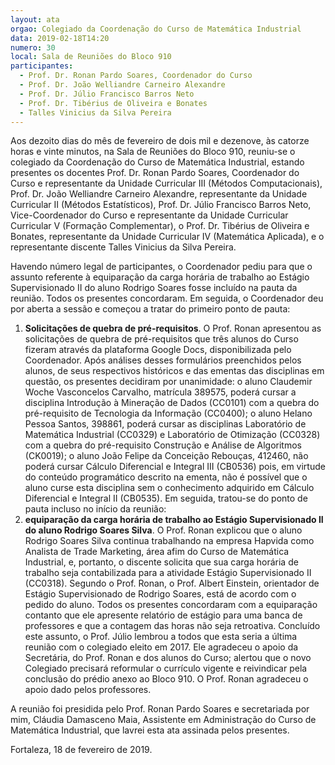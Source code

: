 ```yaml
---
layout: ata
orgao: Colegiado da Coordenação do Curso de Matemática Industrial
data: 2019-02-18T14:20
numero: 30
local: Sala de Reuniões do Bloco 910
participantes:
  - Prof. Dr. Ronan Pardo Soares, Coordenador do Curso
  - Prof. Dr. João Welliandre Carneiro Alexandre
  - Prof. Dr. Júlio Francisco Barros Neto
  - Prof. Dr. Tibérius de Oliveira e Bonates
  - Talles Vinicius da Silva Pereira
---
```


Aos dezoito dias do mês de fevereiro de dois mil e dezenove, às catorze horas e vinte minutos, na Sala de Reuniões do Bloco 910, reuniu-se o colegiado da Coordenação do Curso de Matemática Industrial, estando presentes os docentes Prof. Dr. Ronan Pardo Soares, Coordenador do Curso e representante da Unidade Curricular III (Métodos Computacionais), Prof. Dr. João Welliandre Carneiro Alexandre, representante da Unidade Curricular II (Métodos Estatísticos), Prof. Dr. Júlio Francisco Barros Neto, Vice-Coordenador do Curso e representante da Unidade Curricular Curricular V (Formação Complementar), o Prof. Dr. Tibérius de Oliveira e Bonates, representante da Unidade Curricular IV (Matemática Aplicada), e o representante discente Talles Vinicius da Silva Pereira.

Havendo número legal de participantes, o Coordenador pediu para que o assunto referente à equiparação da carga horária de trabalho ao Estágio Supervisionado II do aluno Rodrigo Soares fosse incluído na pauta da reunião.
Todos os presentes concordaram.
Em seguida, o Coordenador deu por aberta a sessão e começou a tratar do primeiro ponto de pauta:

1. **Solicitações de quebra de pré-requisitos**.
   O Prof. Ronan apresentou as solicitações de quebra de pré-requisitos que três alunos do Curso fizeram através da plataforma Google Docs, disponibilizada pelo Coordenador.
   Após análises desses formulários preenchidos pelos alunos, de seus respectivos históricos e das ementas das disciplinas em questão, os presentes decidiram por unanimidade: o aluno Claudemir Woche Vasconcelos Carvalho, matrícula 389575, poderá cursar a disciplina Introdução à Mineração de Dados (CC0101) com a quebra do pré-requisito de Tecnologia da Informação (CC0400); o aluno Helano Pessoa Santos, 398861, poderá cursar as disciplinas Laboratório de Matemática Industrial (CC0329) e Laboratório de Otimização (CC0328) com a quebra do pré-requisito Construção e Análise de Algoritmos (CK0019); o aluno João Felipe da Conceição Rebouças, 412460, não poderá cursar Cálculo Diferencial e Integral III (CB0536) pois, em virtude do conteúdo programático descrito na ementa, não é possível que o aluno curse esta disciplina sem o conhecimento adquirido em Cálculo Diferencial e Integral II (CB0535).
   Em seguida, tratou-se do ponto de pauta incluso no início da reunião:
2. **equiparação da carga horária de trabalho ao Estágio Supervisionado II do aluno Rodrigo Soares Silva**.
   O Prof. Ronan explicou que o aluno Rodrigo Soares Silva continua trabalhando na empresa Hapvida como Analista de Trade Marketing, área afim do Curso de Matemática Industrial, e, portanto, o discente solicita que sua carga horária de trabalho seja contabilizada para a atividade Estágio Supervisionado II (CC0318).
   Segundo o Prof. Ronan, o Prof. Albert Einstein, orientador de Estágio Supervisionado de Rodrigo Soares, está de acordo com o pedido do aluno.
   Todos os presentes concordaram com a equiparação contanto que ele apresente relatório de estágio para uma banca de professores e que a contagem das horas não seja retroativa.
   Concluído este assunto, o Prof. Júlio lembrou a todos que esta seria a última reunião com o colegiado eleito em 2017.
   Ele agradeceu o apoio da Secretária, do Prof. Ronan e dos alunos do Curso; alertou que o novo Colegiado precisará reformular o currículo vigente e reivindicar pela conclusão do prédio anexo ao Bloco 910.
   O Prof. Ronan agradeceu o apoio dado pelos professores.

A reunião foi presidida pelo Prof. Ronan Pardo Soares e secretariada por mim, Cláudia Damasceno Maia, Assistente em Administração do Curso de Matemática Industrial, que lavrei esta ata assinada pelos presentes.

Fortaleza, 18 de fevereiro de 2019.
